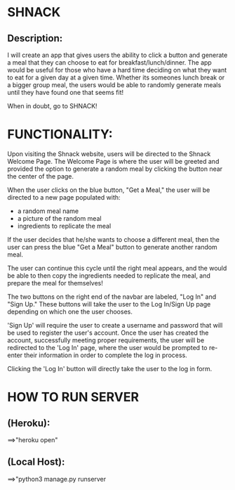 # SHNACK
## Description:
I will create an app that gives users the ability to click a button and generate a meal that they can choose to eat
for breakfast/lunch/dinner. The app would be useful for those who have a hard time deciding on what they want to eat
for a given day at a given time. Whether its someones lunch break or a bigger group meal, the users would be able to randomly generate meals until they have found one that seems fit!

When in doubt, go to SHNACK!

# FUNCTIONALITY:
Upon visiting the Shnack website, users will be directed to the Shnack Welcome Page.
The Welcome Page is where the user will be greeted and provided the option to generate a random meal by clicking the button near the center of the page. 

When the user clicks on the blue button, "Get a Meal," the user will be directed to a new page populated with:
  - a random meal name
  - a picture of the random meal
  - ingredients to replicate the meal

If the user decides that he/she wants to choose a different meal, then the user can press the blue "Get a Meal" button to generate another random meal.

The user can continue this cycle until the right meal appears, and the would be able to then copy the ingredients needed to replicate the meal, and prepare the meal for themselves!

The two buttons on the right end of the navbar are labeled, "Log In" and "Sign Up."
These buttons will take the user to the Log In/Sign Up page depending on which one the user chooses.

'Sign Up' will require the user to create a username and password that will be used to register the user's account.
Once the user has created the account, successfully meeting proper requirements, the user will be redirected to the 'Log In' page, where the user would be prompted to re-enter their information in order to complete the log in process.

Clicking the 'Log In' button will directly take the user to the log in form.

# HOW TO RUN SERVER 
## (Heroku):
==>"heroku open"
## (Local Host):
==>"python3 manage.py runserver


